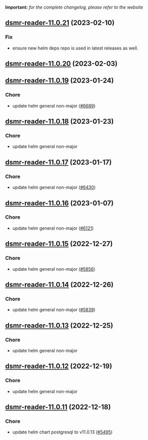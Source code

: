 **Important:**
*for the complete changelog, please refer to the website*




## [dsmr-reader-11.0.21](https://github.com/truecharts/charts/compare/dsmr-reader-11.0.20...dsmr-reader-11.0.21) (2023-02-10)

### Fix

- ensure new helm deps repo is used in latest releases as well.
  
  


## [dsmr-reader-11.0.20](https://github.com/truecharts/charts/compare/dsmr-reader-11.0.19...dsmr-reader-11.0.20) (2023-02-03)




## [dsmr-reader-11.0.19](https://github.com/truecharts/charts/compare/dsmr-reader-11.0.18...dsmr-reader-11.0.19) (2023-01-24)

### Chore

- update helm general non-major ([#6689](https://github.com/truecharts/charts/issues/6689))
  
  


## [dsmr-reader-11.0.18](https://github.com/truecharts/charts/compare/dsmr-reader-11.0.17...dsmr-reader-11.0.18) (2023-01-23)

### Chore

- update helm general non-major
  
  


## [dsmr-reader-11.0.17](https://github.com/truecharts/charts/compare/dsmr-reader-11.0.16...dsmr-reader-11.0.17) (2023-01-17)

### Chore

- update helm general non-major ([#6430](https://github.com/truecharts/charts/issues/6430))
  
  


## [dsmr-reader-11.0.16](https://github.com/truecharts/charts/compare/dsmr-reader-11.0.15...dsmr-reader-11.0.16) (2023-01-07)

### Chore

- update helm general non-major ([#6121](https://github.com/truecharts/charts/issues/6121))
  
  


## [dsmr-reader-11.0.15](https://github.com/truecharts/charts/compare/dsmr-reader-11.0.14...dsmr-reader-11.0.15) (2022-12-27)

### Chore

- update helm general non-major ([#5856](https://github.com/truecharts/charts/issues/5856))
  
  


## [dsmr-reader-11.0.14](https://github.com/truecharts/charts/compare/dsmr-reader-11.0.13...dsmr-reader-11.0.14) (2022-12-26)

### Chore

- update helm general non-major ([#5839](https://github.com/truecharts/charts/issues/5839))
  
  


## [dsmr-reader-11.0.13](https://github.com/truecharts/charts/compare/dsmr-reader-11.0.12...dsmr-reader-11.0.13) (2022-12-25)

### Chore

- update helm general non-major
  
  


## [dsmr-reader-11.0.12](https://github.com/truecharts/charts/compare/dsmr-reader-11.0.11...dsmr-reader-11.0.12) (2022-12-19)

### Chore

- update helm general non-major
  
  


## [dsmr-reader-11.0.11](https://github.com/truecharts/charts/compare/dsmr-reader-11.0.10...dsmr-reader-11.0.11) (2022-12-18)

### Chore

- update helm chart postgresql to v11.0.13 ([#5495](https://github.com/truecharts/charts/issues/5495))
  
  

